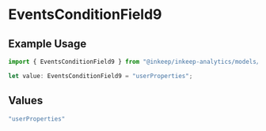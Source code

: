 # EventsConditionField9

## Example Usage

```typescript
import { EventsConditionField9 } from "@inkeep/inkeep-analytics/models/components";

let value: EventsConditionField9 = "userProperties";
```

## Values

```typescript
"userProperties"
```